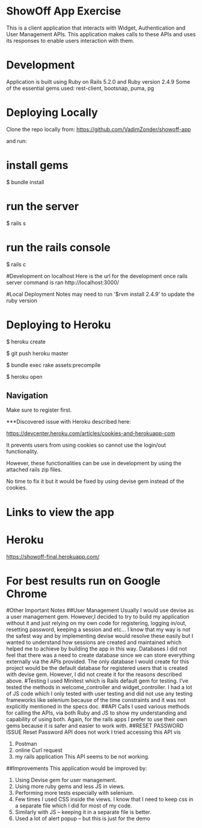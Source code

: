 # ShowOff App Exercise

This is a client application that interacts with Widget, Authentication and User Management APIs.
This application makes calls to these APIs and uses its responses to enable users interaction with them. 

# Development
Application is built using Ruby on Rails 5.2.0 and Ruby version 2.4.9
Some of the essential gems used: rest-client, bootsnap, puma, pg

# Deploying Locally
Clone the repo locally from:
https://github.com/VadimZonder/showoff-app

and run:

# install gems
$ bundle install

# run the server
$ rails s

# run the rails console
$ rails c

#Development on localhost
Here is the url for the development once rails server command is ran
http://localhost:3000/

#Local Deployment Notes
may need to run '$rvm install 2.4.9' to update the ruby version

# Deploying to Heroku
$ heroku create

$ git push heroku master

$ bundle exec rake assets:precompile

$ heroku open
 

## Navigation
Make sure to register first.

***Discovered issue with Heroku described here:

https://devcenter.heroku.com/articles/cookies-and-herokuapp-com

It prevents users from using cookies so cannot use the login/out functionality. 

However, these functionalities can be use in development by using the attached rails zip files. 

No time to fix it but it would be fixed by using devise gem instead of the cookies.

# Links to view the app
# Heroku
https://showoff-final.herokuapp.com/

# For best results run on Google Chrome

#Other Important Notes
##User Management
Usually I would use devise as a user management gem. However,I decided to try to build my application without it and just relying on my own code for registering, logging in/out, resetting password, keeping a session and etc… I know that my way is not the safest way and by implementing devise would resolve these easily but I wanted to understand how sessions are created and maintained which helped me to achieve by building the app in this way.
Databases
I did not feel that there was a need to create database since we can store everything externally via the APIs provided. The only database I would create for this project would be the default database for registered users that is created with devise gem. However, I did not create it for the reasons described above.
#Testing
I used Minitest which is Rails default gem for testing.
I’ve tested the methods in welcome_controller and widget_controller.
I had a lot of JS code which I only tested with user testing and did not use any testing frameworks like selenium because of the time constraints and it was not explicitly mentioned in the specs doc.
##API Calls
I used various methods for calling the APIs, via both Ruby and JS to show my understanding and capability of using both. Again, for the rails apps I prefer to use their own gems because it is safer and easier to work with.
##RESET PASSWORD ISSUE
Reset Password API does not work
I tried accessing this API vis
1.	Postman
2.	online Curl request
3.	my rails application
This API seems to be not working.

##Improvements
This application would be improved by:
1.	Using Devise gem for user management.
2.	Using more ruby gems and less JS in views.
3.	Performing more tests especially with selenium.
4.	Few times I used CSS inside the views. I know that I need to keep css in a separate file which I did for most of my code.
5.	Similarly with JS – keeping it in a separate file is better.
6.	Used a lot of alert popup – but this is just for the demo


